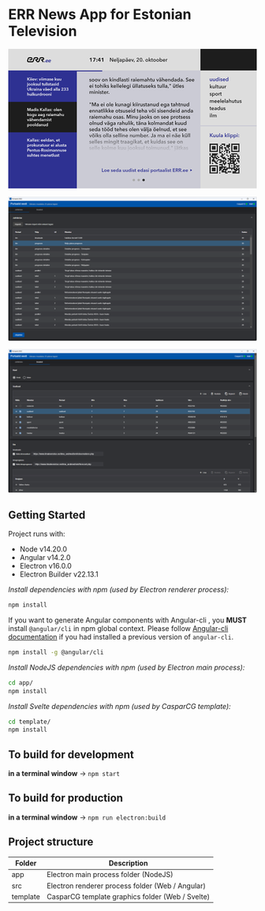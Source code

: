 # ERR News App for Estonian Television

![Template](screenshot-1.png)

![GUI](screenshot-2.png)

![GUI 2](screenshot-3.png)

## Getting Started

Project runs with:

- Node v14.20.0
- Angular v14.2.0
- Electron v16.0.0
- Electron Builder v22.13.1

_Install dependencies with npm (used by Electron renderer process):_

```bash
npm install
```

If you want to generate Angular components with Angular-cli , you **MUST** install `@angular/cli` in npm global context.
Please follow [Angular-cli documentation](https://github.com/angular/angular-cli) if you had installed a previous version of `angular-cli`.

```bash
npm install -g @angular/cli
```

_Install NodeJS dependencies with npm (used by Electron main process):_

```bash
cd app/
npm install
```

_Install Svelte dependencies with npm (used by CasparCG template):_

```bash
cd template/
npm install
```

## To build for development

**in a terminal window** -> `npm start`

## To build for production

**in a terminal window** -> `npm run electron:build`

## Project structure

| Folder      | Description                                      |
| ------      | ------------------------------------------------ |
| app         | Electron main process folder (NodeJS)            |
| src         | Electron renderer process folder (Web / Angular) |
| template    | CasparCG template graphics folder (Web / Svelte) |
